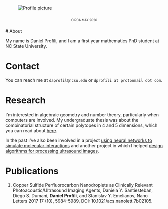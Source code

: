 <figure class="image">
  <img id="logo" src="./assets/profile_sq.png" alt="Profile picture">
  <figcaption style="text-align: center; margin-block: 20px;
  font-variant: all-small-caps">circa May 2020</figcaption>
</figure>
# About

My name is Daniel Profili, and I am a first year mathematics PhD student at NC State University.

# Contact

You can reach me at `daprofil@ncsu.edu` or `dprofili at
protonmail dot com`.

# Research

I'm interested in algebraic geometry and number theory, particularly when computers are involved. My undergraduate thesis was about the combinatorial structure of certain polytopes in 4 and 5 dimensions, which you can read about [here](https://danielprofili.github.io/research.html).

In the past I've also been involved in a project [using neural networks to simulate molecular interactions](https://github.com/danielprofili/quantum-chemistry-neuralnetwork) and another project in which I helped [design algorithms for processing ultrasound images](https://pubs.acs.org/doi/full/10.1021/acs.nanolett.7b02105).

# Publications

1. Copper Sulfide Perfluorocarbon Nanodroplets as Clinically Relevant Photoacoustic/Ultrasound Imaging Agents,
    Daniela Y. Santiesteban, Diego S. Dumani, **Daniel Profili**, and Stanislav Y. Emelianov,
    Nano Letters 2017 17 (10), 5984-5989,
    DOI: 10.1021/acs.nanolett.7b02105.
